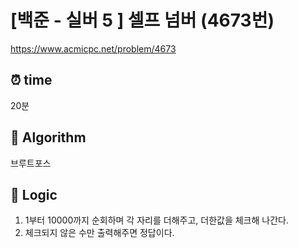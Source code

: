 # [백준 - 실버 5 ] 셀프 넘버 (4673번)

https://www.acmicpc.net/problem/4673

## ⏰ **time**

20분

## :pushpin: **Algorithm**

브루트포스

## :round_pushpin: **Logic**

1. 1부터 10000까지 순회하며 각 자리를 더해주고, 더한값을 체크해 나간다.
2. 체크되지 않은 수만 출력해주면 정답이다.
